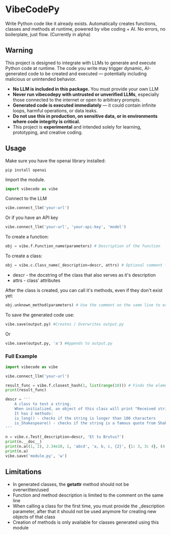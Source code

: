 # VibeCodePy
Write Python code like it already exists. Automatically creates functions, classes and methods at runtime, powered by vibe coding + AI. No errors, no boilerplate, just flow. (Currently in alpha)

## Warning
This project is designed to integrate with LLMs to generate and execute Python code at runtime. The code you write may trigger dynamic, AI-generated code to be created and executed — potentially including malicious or unintended behavior.
* **No LLM is included in this package.** You must provide your own LLM
* **Never run vibecodepy with untrusted or unverified LLMs**, especially those connected to the internet or open to arbitrary prompts.
* **Generated code is executed immediately** — it could contain infinite loops, harmful operations, or data leaks.
* **Do not use this in production, on sensitive data, or in environments where code integrity is critical.**
* This project is **experimental** and intended solely for learning, prototyping, and creative coding.


## Usage
Make sure you have the openai library installed:
```
pip install openai
```

Import the module.
 ``` python
import vibecode as vibe
```
Connect to the LLM
 ``` python
vibe.connect_llm('your-url')
```
Or if you have an API key
 ``` python
vibe.connect_llm('your-url', 'your-api-key', 'model')
```
To create a function:
 ``` python
obj = vibe.f.Function_name(parameters) # Description of the function
```
To create a class:
 ``` python
obj = vibe.c.Class_name(_description=descr, attrs) # Optional comment for more control over the description
```
* descr - the docstring of the class that also serves as it's description
* attrs - class' attributes
  
After the class is created, you can call it's methods, even if they don't exist yet:
 ``` python
obj.unknown_method(parameters) # Use the comment on the same line to explain what it should do
```
To save the generated code use:
``` python
vibe.save(output.py) #Creates / Overwrites output.py
```
Or 
``` python
vibe.save(output.py, 'a') #Appends to output.py
```
### Full Example
``` python
import vibecode as vibe

vibe.connect_llm('your-url')

result_func = vibe.f.closest_hash(1, list(range(10))) # Finds the element from the second parameter, iterable, that has the closest hash value to the first parameter
print(result_func)

descr = '''
    A class to test a string.
    When initialized, an object of this class will print "Received string: {string}"
    It has 2 methods:
    is_long() - checks if the string is longer than 100 characters
    is_Shakespeare() - checks if the string is a famous quote from Shakespeare
'''

n = vibe.c.Test(_description=descr, 'Et tu Brutus?')
print(n.__doc__)
print(n.a((1, 2), 2.34e10, 1, 'abcd', 'a, b, c, {2}', {1: 3, 3: 4}, (4, 5))) # Returns the closest element to the string in terms of hash value some parameters might not be hashable
print(n.a)
vibe.save('module.py', 'w')

```

## Limitations
* In generated classes, the __getattr__ method should not be overwritten/used
* Function and method description is limited to the comment on the same line
* When calling a class for the first time, you must provide the _description parameter, after that it should not be used anymore for creating new objects of that class
* Creation of methods is only available for classes generated using this module
